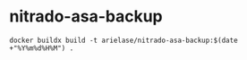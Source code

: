 # nitrado-asa-backup

```
docker buildx build -t arielase/nitrado-asa-backup:$(date +"%Y%m%d%H%M") .
```
